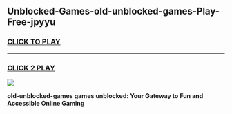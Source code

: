 
## Unblocked-Games-old-unblocked-games-Play-Free-jpyyu
<h3>
<a href="https://premium76.site?title=old-unblocked-games&ref=20A">CLICK TO PLAY</a></h3>
<hr>

<h3>
<a href="https://premium76.site?title=old-unblocked-games&ref=20A">CLICK 2 PLAY</a>
  
</h3>

<a href="https://premium76.site?title=old-unblocked-games&ref=20A"><img src="https://clearcache.store/games.png"></a>


**old-unblocked-games games unblocked: Your Gateway to Fun and Accessible Online Gaming**
